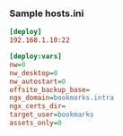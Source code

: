 ### Sample hosts.ini
```ini
[deploy]
192.168.1.10:22

[deploy:vars]
nw=0
nw_desktop=0
nw_autostart=0
offsite_backup_base=
ngx_domain=bookmarks.intra
ngx_certs_dir=
target_user=bookmarks
assets_only=0
```


